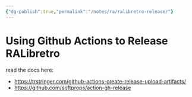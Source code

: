 ```yaml
---
{"dg-publish":true,"permalink":"/notes/ra/ralibretro-release/"}
---
```

# Using Github Actions to Release RALibretro

read the docs here:

- <https://trstringer.com/github-actions-create-release-upload-artifacts/>
- <https://github.com/softprops/action-gh-release>

